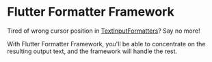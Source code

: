# Flutter Formatter Framework
Tired of wrong cursor position in [TextInputFormatters](https://api.flutter.dev/flutter/services/TextInputFormatter-class.html)? Say no more!

With Flutter Formatter Framework, you'll be able to concentrate on the resulting output text, and the framework will handle the rest.
